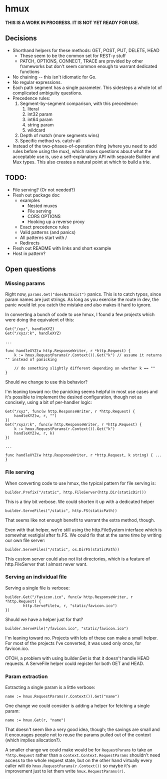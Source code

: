 # hmux

**THIS IS A WORK IN PROGRESS. IT IS NOT YET READY FOR USE.**

## Decisions

* Shorthand helpers for these methods: GET, POST, PUT, DELETE, HEAD
  - These seem to be the common set for REST-y stuff
  - PATCH, OPTIONS, CONNECT, TRACE are provided by other frameworks but don't
    seem common enough to warrant dedicated functions
* No chaining -- this isn't idiomatic for Go.
* No regular expressions.
* Each path segment has a single parameter. This sidesteps a whole lot of
  complicated ambiguity questions.
* Precedence rules:
	1. Segment-by-segment comparison, with this precedence:
	   1. literal
	   2. int32 param
	   3. int64 param
	   4. string param
	   5. wildcard
	2. Depth of match (more segments wins)
	3. Specific method vs. catch-all
* Instead of the two-phases-of-operation thing (where you need to add rules
  before using the mux), which raises questions about what the acceptable use
  is, use a self-explanatory API with separate Builder and Mux types. This also
  creates a natural point at which to build a trie.

## TODO:

* File serving? (Or not needed?)
* Flesh out package doc
  - examples
    * Nested muxes
    * File serving
    * CORS OPTIONS
    * Hooking up a reverse proxy
  - Exact precedence rules
  - Valid patterns (and panics)
  - All patterns start with /
  - Redirects
* Flesh out README with links and short example
* Host in pattern?

## Open questions

### Missing params

Right now, `params.Get("doesNotExist")` panics. This is to catch typos, since
param names are just strings. As long as you exercise the route in dev, the
panic would let you catch the mistake and also makes it hard to ignore.

In converting a bunch of code to use hmux, I found a few projects which were
doing the equivalent of this:

```
Get("/xyz", handleXYZ)
Get("/xyz/:k", handleXYZ)

...

func handleXYZ(w http.ResponseWriter, r *http.Request) {
	k := hmux.RequestParams(r.Context()).Get("k") // assume it returns "" instead of panicking

	// do something slightly different depending on whether k == ""
}
```

Should we change to use this behavior?

I'm leaning toward no: the panicking seems helpful in most use cases and it's
possible to implement the desired configuration, though not as concisely, using
a bit of per-handler logic:

```
Get("/xyz", func(w http.ResponseWriter, r *http.Request) {
	handleXYZ(w, r, "")
})
Get("/xyz/:k", func(w http.ResponseWriter, r *http.Request) {
	k := hmux.RequestParams(r.Context()).Get("k")
	handleXYZ(w, r, k)
})

...

func handleXYZ(w http.ResponseWriter, r *http.Request, k string) { ... }
```

### File serving

When converting code to use hmux, the typical pattern for file serving is:

    builder.Prefix("/static", http.FileServer(http.Dir(staticDir)))

This is a tiny bit verbose. We could shorten it up with a dedicated helper

    builder.ServeFiles("/static", http.FS(staticPath))

That seems like not enough benefit to warrant the extra method, though.

Even with that helper, we're still using the http.FileSystem interface which is
somewhat vestigial after fs.FS. We could fix that at the same time by writing
our own file server:

    builder.ServeFiles("/static", os.DirFS(staticPath))

This custom server could also not list directories, which is a feature of
http.FileServer that I almost never want.

### Serving an individual file

Serving a single file is verbose:

    builder.Get("/favicon.ico", func(w http.ResponseWriter, r *http.Request) {
            http.ServeFile(w, r, "static/favicon.ico")
    })

Should we have a helper just for that?

    builder.ServeFile("/favicon.ico", "static/favicon.ico")

I'm leaning toward no. Projects with lots of these can make a small helper. For
most of the projects I've converted, it was used only once, for favicon.ico.

OTOH, a problem with using builder.Get is that it doesn't handle HEAD requests.
A ServeFile helper could register for both GET and HEAD.

### Param extraction

Extracting a single param is a little verbose:

    name := hmux.RequestParams(r.Context()).Get("name")

One change we could consider is adding a helper for fetching a single param:

    name := hmux.Get(r, "name")

That doesn't seem like a very good idea, though; the savings are small and it
encourages people not to reuse the params pulled out of the context (which
implies allocation?).

A smaller change we could make would be for `RequestParams` to take an
`*http.Request` rather than a `context.Context`. `RequestParams` shouldn't need
access to the whole request state, but on the other hand virtually every caller
will do `hmux.RequestParams(r.Context())` so maybe it's an improvement just to
let them write `hmux.RequestParams(r)`.

